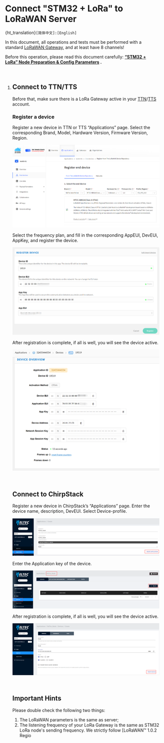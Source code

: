 # Connect "STM32 + LoRa" to LoRaWAN Server
{ht_translation}`[简体中文]:[English]`

In this document, all operations and tests must be performed with a standard [LoRaWAN Gateway](https://heltec.org/proudct_center/lora/lora-gateway/), and at least have 8 channels!

Before this operation, please read this document carefully: **[“STM32 + LoRa” Node Preparation & Config Parameters](https://docs.heltec.org/en/node/stm32/lorawan/config_parameter.html) .**

&nbsp;

1. ## Connect to TTN/TTS

   Before that, make sure there is a LoRa Gateway active in your [TTN](https://console.thethingsnetwork.org/)/[TTS](https://lora.heltec.org/console) account.

   ### Register a device

   Register a new device in TTN or TTS “Applications” page. Select the corresponding Brand, Model, Hardware Version, Firmware Version, Region.

   ![](img/connect_to_gateway/01.png)

   Select the frequency plan, and fill in the corresponding AppEUI, DevEUi, AppKey, and register the device.

   ![](img/connect_to_gateway/02.png)

   After registration is complete, if all is well, you will see the device active.

   ![](img/connect_to_gateway/03.png)

   &nbsp;

   ## Connect to ChirpStack

   Register a new device in ChirpStack’s “Applications” page. Enter the device name, description, DevEUI. Select Device-profile.

   ![](img/connect_to_gateway/04.png)

   Enter the Application key of the device.

   ![](img/connect_to_gateway/05.png)

   After registration is complete, if all is well, you will see the device active.

   ![](img/connect_to_gateway/06.png)

   &nbsp;

   ## Important Hints

   Please double check the following two things:

   1. The LoRaWAN parameters is the same as server;
   2. The listening frequency of your LoRa Gateway is the same as STM32 LoRa node's sending frequency. We strictly follow [LoRaWAN™ 1.0.2 Regio
